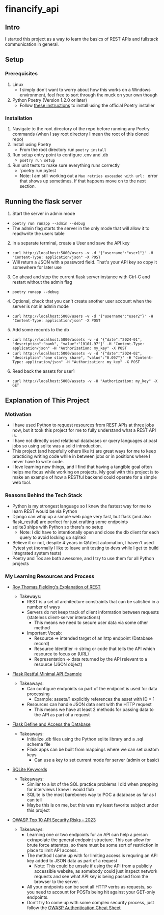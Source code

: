 # financify_api

## Intro

I started this project as a way to learn the basics of REST APIs and fullstack communication in general.

## Setup

### Prerequisites

1. Linux
    - I simply don't want to worry about how this works on a Windows environment, feel free to sort through the muck on your own though
2. Python Poetry (Version 1.2.0 or later)
    - Follow [these instructions](https://python-poetry.org/docs/#installing-with-the-official-installer) to install using the official Poetry installer

### Installation

1. Navigate to the root directory of the repo before running any Poetry commands (when I say root directory I mean the root of this cloned repo)
2. Install using Poetry
    - From the root directory run `poetry install`
3. Run setup entry point to configure .env and .db
    - `poetry run setup`
4. Run unit tests to make sure everything runs correctly
    - `poetry run pytest
    - Note: I am still working out a `Max retries exceeded with url: ` error that shows up sometimes. If that happens move on to the next section.

## Running the flask server

1. Start the server in admin mode
  - `poetry run runapp --admin --debug`
  - The admin flag starts the server in the only mode that will allow it to read/write the users table
2. In a separate terminal, create a User and save the API key
  - `curl http://localhost:5000/users -v -d '{"username":"user1"}' -H "Content-Type: application/json" -X POST`
  - Will return a JSON with a password field. That's your API key so copy it somewhere for later use
3. Go ahead and stop the current flask server instance with Ctrl-C and restart without the admin flag
  - `poetry runapp --debug`
4. Optional, check that you can't create another user account when the server is not in admin mode
  - `curl http://localhost:5000/users -v -d '{"username":"user2"}' -H "Content-Type: application/json" -X POST`
5. Add some records to the db
  - `curl http://localhost:5000/assets -v -d '{"date":"2024-01", "description":"bank", "value":"10101.97"}' -H "Content-Type: application/json" -H "Authorization: my_key" -X POST`
  - `curl http://localhost:5000/assets -v -d '{"date":"2024-02", "description":"one starry share", "value":"0.097"}' -H "Content-Type: application/json" -H "Authorization: my_key" -X POST`
6. Read back the assets for user1
  - `curl http://localhost:5000/assets -v -H "Authorization: my_key" -X GET`

## Explanation of This Project

### Motivation

- I have used Python to request resources from REST APIs at three jobs now, but it took this project for me to fully understand what a REST API is.
- I have not directly used relational databases or query languages at past jobs so using sqlite was a solid introduction.
- This project (and hopefully others like it) are great ways for me to keep practicing writing code while in between jobs or in positions where I never have to write code.
- I love learning new things, and I find that having a tangible goal often helps me focus while working on projects. My goal with this project is to make an example of how a RESTful backend could operate for a simple web tool.

### Reasons Behind the Tech Stack

- Python is my strongest language so I knew the fastest way for me to learn REST would be via Python
- Django can whip up a simple web page very fast, but flask (and also flask_restful) are perfect for just crafting some endpoints 
- sqlite3 ships with Python so there's no setup
  - Note: I did have to intentionally open and close the db client for each query to avoid locking up sqlite3
- Believe it or not, despite 4 years in QA/test automation, I haven't used Pytest yet (normally I like to leave unit testing to devs while I get to build integrated system tests)
- Poetry and Tox are both awesome, and I try to use them for all Python projects

### My Learning Resources and Process

- [Roy Thomas Fielding's Explanation of REST](https://ics.uci.edu/~fielding/pubs/dissertation/rest_arch_style.htm)
    - Takeways:
      - REST is a set of architecture constraints that can be satisfied in a number of ways
      - Servers do not keep track of client information between requests (stateless client-server interactions)
        - This means we need to secure user data via some other method
      - Important Vocab:
        - Resource -> intended target of an http endpoint (Database record)
        - Resource Identifier -> string or code that tells the API which resource to focus on (URL)
        - Representation -> data returned by the API relevant to a resource (JSON object)
    
- [Flask Restful Minimal API Example](https://flask-restful.readthedocs.io/en/latest/quickstart.html#a-minimal-api)
    - Takeaways:
        - Can configure endpoints so part of the endpoint is used for data processing
            - Example: assets/1 explicitly references the asset with ID = 1
        - Resources can handle JSON data sent with the HTTP request
            - This means we have at least 2 methods for passing data to the API as part of a request

- [Flask Define and Access the Database](https://flask.palletsprojects.com/en/3.0.x/tutorial/database)
    - Takeaways:
        - Initialize .db files using the Python sqlite library and a .sql schema file
        - Flask apps can be built from mappings where we can set custom keys
            - Can use a key to set current mode for server (admin or basic)

- [SQLite Keywords](https://sqlite.org/lang.html)
    - Takeaways:
        - Similar to a lot of the SQL practice problems I did when prepping for interviews I knew I would flub
        - SQLite is the most barebones way to POC a database as far as I can tell
        - Maybe this is on me, but this was my least favorite subject under this project

- [OWASP Top 10 API Security Risks - 2023](https://owasp.org/API-Security/editions/2023/en/0x11-t10)
    - Takeaways:
        - Learning one or two endpoints for an API can help a person extrapolate the general endpoint structure. This can allow for brute force attemtps, so there must be some sort of restriction in place to limit API access.
        - The method I came up with for limiting access is requring an API key added to JSON data as part of a request
            - Note: This could be unsafe if using the API from a publicly accessible website, as somebody could just inspect network requests and see what API key is being passed from the browser to the server.
        - All your endpoints can be sent all HTTP verbs as requests, so you need to account for POSTs being hit against your GET-only endpoints.
        - Don't try to come up with some complex security process, just follow the [OWASP Authentication Cheat Sheet](https://cheatsheetseries.owasp.org/cheatsheets/Authentication_Cheat_Sheet.html)

